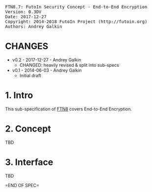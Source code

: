 <pre>
FTN8.7: FutoIn Security Concept - End-to-End Encryption
Version: 0.3DV
Date: 2017-12-27
Copyright: 2014-2018 FutoIn Project (http://futoin.org)
Authors: Andrey Galkin
</pre>

# CHANGES

* v0.2 - 2017-12-27 - Andrey Galkin
    - CHANGED: heavily revised & split into sub-specs
* v0.1 - 2014-06-03 - Andrey Galkin
    - Initial draft

# 1. Intro

This sub-specification of [FTN8](./ftn8_security_concept.md) covers
End-to-End Encryption.

# 2. Concept

TBD

# 3. Interface

TBD

=END OF SPEC=
